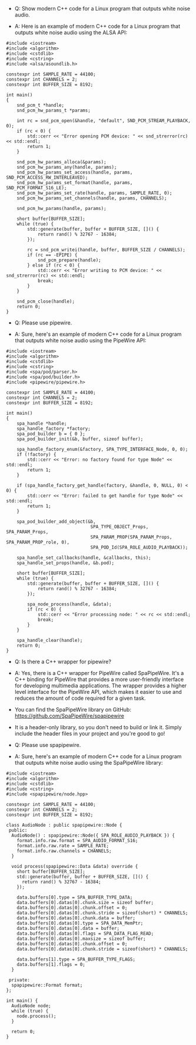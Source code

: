 - Q: Show modern C++ code for a Linux program that outputs white noise
  audio.

- A: Here is an example of modern C++ code for a Linux program that
  outputs white noise audio using the ALSA API:

```
#include <iostream>
#include <algorithm>
#include <cstdlib>
#include <cstring>
#include <alsa/asoundlib.h>

constexpr int SAMPLE_RATE = 44100;
constexpr int CHANNELS = 2;
constexpr int BUFFER_SIZE = 8192;

int main()
{
    snd_pcm_t *handle;
    snd_pcm_hw_params_t *params;

    int rc = snd_pcm_open(&handle, "default", SND_PCM_STREAM_PLAYBACK, 0);
    if (rc < 0) {
        std::cerr << "Error opening PCM device: " << snd_strerror(rc) << std::endl;
        return 1;
    }

    snd_pcm_hw_params_alloca(&params);
    snd_pcm_hw_params_any(handle, params);
    snd_pcm_hw_params_set_access(handle, params, SND_PCM_ACCESS_RW_INTERLEAVED);
    snd_pcm_hw_params_set_format(handle, params, SND_PCM_FORMAT_S16_LE);
    snd_pcm_hw_params_set_rate(handle, params, SAMPLE_RATE, 0);
    snd_pcm_hw_params_set_channels(handle, params, CHANNELS);

    snd_pcm_hw_params(handle, params);

    short buffer[BUFFER_SIZE];
    while (true) {
        std::generate(buffer, buffer + BUFFER_SIZE, []() {
            return rand() % 32767 - 16384;
        });

        rc = snd_pcm_writei(handle, buffer, BUFFER_SIZE / CHANNELS);
        if (rc == -EPIPE) {
            snd_pcm_prepare(handle);
        } else if (rc < 0) {
            std::cerr << "Error writing to PCM device: " << snd_strerror(rc) << std::endl;
            break;
        }
    }

    snd_pcm_close(handle);
    return 0;
}
```

- Q: Please use pipewire.

- A: Sure, here's an example of modern C++ code for a Linux program
  that outputs white noise audio using the PipeWire API:

```
#include <iostream>
#include <algorithm>
#include <cstdlib>
#include <cstring>
#include <spa/pod/parser.h>
#include <spa/pod/builder.h>
#include <pipewire/pipewire.h>

constexpr int SAMPLE_RATE = 44100;
constexpr int CHANNELS = 2;
constexpr int BUFFER_SIZE = 8192;

int main()
{
    spa_handle *handle;
    spa_handle_factory *factory;
    spa_pod_builder b = { 0 };
    spa_pod_builder_init(&b, buffer, sizeof buffer);

    spa_handle_factory_enum(&factory, SPA_TYPE_INTERFACE_Node, 0, 0);
    if (!factory) {
        std::cerr << "Error: no factory found for type Node" << std::endl;
        return 1;
    }

    if (spa_handle_factory_get_handle(factory, &handle, 0, NULL, 0) < 0) {
        std::cerr << "Error: failed to get handle for type Node" << std::endl;
        return 1;
    }

    spa_pod_builder_add_object(&b,
                                SPA_TYPE_OBJECT_Props, SPA_PARAM_Props,
                                SPA_PARAM_PROP(SPA_PARAM_Props, SPA_PARAM_PROP_role, 0),
                                SPA_POD_Id(SPA_ROLE_AUDIO_PLAYBACK));

    spa_handle_set_callbacks(handle, &callbacks, this);
    spa_handle_set_props(handle, &b.pod);

    short buffer[BUFFER_SIZE];
    while (true) {
        std::generate(buffer, buffer + BUFFER_SIZE, []() {
            return rand() % 32767 - 16384;
        });

        spa_node_process(handle, &data);
        if (rc < 0) {
            std::cerr << "Error processing node: " << rc << std::endl;
            break;
        }
    }

    spa_handle_clear(handle);
    return 0;
}
```

- Q: Is there a C++ wrapper for pipewire?

- A: Yes, there is a C++ wrapper for PipeWire called SpaPipeWire. It's
  a C++ binding for PipeWire that provides a more user-friendly
  interface for developing multimedia applications. The wrapper
  provides a higher level interface for the PipeWire API, which makes
  it easier to use and reduces the amount of code required for a given
  task.

- You can find the SpaPipeWire library on GitHub:
  https://github.com/SpaPipeWire/spapipewire

- It is a header-only library, so you don't need to build or link
it. Simply include the header files in your project and you're good to
go!

- Q: Please use spapipewire.

- A: Sure, here's an example of modern C++ code for a Linux program
  that outputs white noise audio using the SpaPipeWire library:


```
#include <iostream>
#include <algorithm>
#include <cstdlib>
#include <cstring>
#include <spapipewire/node.hpp>

constexpr int SAMPLE_RATE = 44100;
constexpr int CHANNELS = 2;
constexpr int BUFFER_SIZE = 8192;

class AudioNode : public spapipewire::Node {
 public:
  AudioNode() : spapipewire::Node({ SPA_ROLE_AUDIO_PLAYBACK }) {
    format.info.raw.format = SPA_AUDIO_FORMAT_S16;
    format.info.raw.rate = SAMPLE_RATE;
    format.info.raw.channels = CHANNELS;
  }

  void process(spapipewire::Data &data) override {
    short buffer[BUFFER_SIZE];
    std::generate(buffer, buffer + BUFFER_SIZE, []() {
      return rand() % 32767 - 16384;
    });

    data.buffers[0].type = SPA_BUFFER_TYPE_DATA;
    data.buffers[0].datas[0].chunk.size = sizeof buffer;
    data.buffers[0].datas[0].chunk.offset = 0;
    data.buffers[0].datas[0].chunk.stride = sizeof(short) * CHANNELS;
    data.buffers[0].datas[0].chunk.data = buffer;
    data.buffers[0].datas[0].type = SPA_DATA_MemPtr;
    data.buffers[0].datas[0].data = buffer;
    data.buffers[0].datas[0].flags = SPA_DATA_FLAG_READ;
    data.buffers[0].datas[0].maxsize = sizeof buffer;
    data.buffers[0].datas[0].chunk.offset = 0;
    data.buffers[0].datas[0].chunk.stride = sizeof(short) * CHANNELS;

    data.buffers[1].type = SPA_BUFFER_TYPE_FLAGS;
    data.buffers[1].flags = 0;
  }

 private:
  spapipewire::Format format;
};

int main() {
  AudioNode node;
  while (true) {
    node.process();
  }

  return 0;
}
```